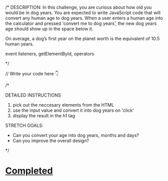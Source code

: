 /*
DESCRIPTION:
In this challenge, you are curious about how old you would be in dog years.
You are expected to write JavaScript code that will convert any human age 
to dog years. When a user enters a human age into the calculator and pressed 
‘convert me to dog years’, the new dog years age should show up in the space 
below it.

On average, a dog’s first year on the planet worth is the equivalent of 10.5 
human years.

event listeners, getElementById, operators

*/

// Write your code here 👇


/*

DETAILED INSTRUCTIONS
1. pick out the neccesary elements from the HTML
2. use the input value and convert it into dog years on 'click'
3. display the result in the h1 tag

STRETCH GOALS:
- Can you convert your age into dog years, months and days? 
- Can you improve the overall design?

*/

# [Completed](https://scrimba.com/scrim/co4be465196a3f2552cce2bf3)